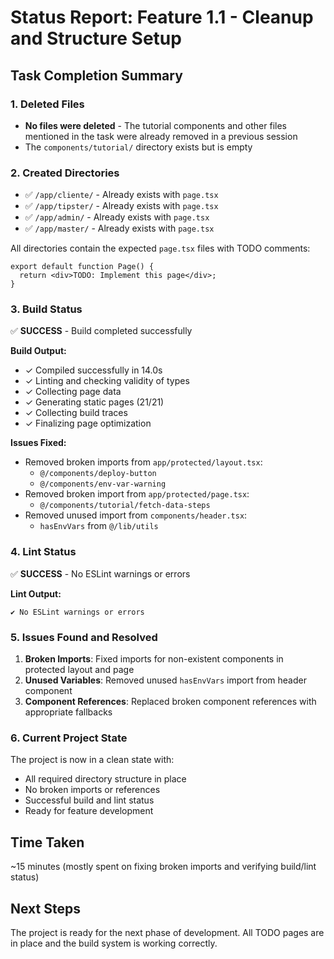 # Status Report: Feature 1.1 - Cleanup and Structure Setup

## Task Completion Summary

### 1. Deleted Files
- **No files were deleted** - The tutorial components and other files mentioned in the task were already removed in a previous session
- The `components/tutorial/` directory exists but is empty

### 2. Created Directories
- ✅ `/app/cliente/` - Already exists with `page.tsx`
- ✅ `/app/tipster/` - Already exists with `page.tsx`  
- ✅ `/app/admin/` - Already exists with `page.tsx`
- ✅ `/app/master/` - Already exists with `page.tsx`

All directories contain the expected `page.tsx` files with TODO comments:
```tsx
export default function Page() {
  return <div>TODO: Implement this page</div>;
}
```

### 3. Build Status
✅ **SUCCESS** - Build completed successfully

**Build Output:**
- ✓ Compiled successfully in 14.0s
- ✓ Linting and checking validity of types
- ✓ Collecting page data
- ✓ Generating static pages (21/21)
- ✓ Collecting build traces
- ✓ Finalizing page optimization

**Issues Fixed:**
- Removed broken imports from `app/protected/layout.tsx`:
  - `@/components/deploy-button`
  - `@/components/env-var-warning`
- Removed broken import from `app/protected/page.tsx`:
  - `@/components/tutorial/fetch-data-steps`
- Removed unused import from `components/header.tsx`:
  - `hasEnvVars` from `@/lib/utils`

### 4. Lint Status
✅ **SUCCESS** - No ESLint warnings or errors

**Lint Output:**
```
✔ No ESLint warnings or errors
```

### 5. Issues Found and Resolved

1. **Broken Imports**: Fixed imports for non-existent components in protected layout and page
2. **Unused Variables**: Removed unused `hasEnvVars` import from header component
3. **Component References**: Replaced broken component references with appropriate fallbacks

### 6. Current Project State

The project is now in a clean state with:
- All required directory structure in place
- No broken imports or references
- Successful build and lint status
- Ready for feature development

## Time Taken
~15 minutes (mostly spent on fixing broken imports and verifying build/lint status)

## Next Steps
The project is ready for the next phase of development. All TODO pages are in place and the build system is working correctly. 